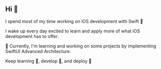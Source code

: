 ## Hi 👋

I spend most of my time working on iOS development with Swift 🦉

I wake up every day excited to learn and apply more of what iOS development has to offer. 

:speech_balloon: Currently, I'm learning and working on some projects by implementing SwiftUI Advanced Architecture.

Keep learning :open_hands:, develop :muscle:, and deploy :rocket:
